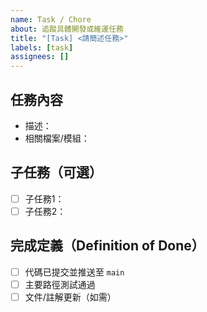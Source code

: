 ```yaml
---
name: Task / Chore
about: 追蹤具體開發或維運任務
title: "[Task] <請簡述任務>"
labels: [task]
assignees: []
---
```


## 任務內容
- 描述：
- 相關檔案/模組：

## 子任務（可選）
- [ ] 子任務1：
- [ ] 子任務2：

## 完成定義（Definition of Done）
- [ ] 代碼已提交並推送至 `main`
- [ ] 主要路徑測試通過
- [ ] 文件/註解更新（如需）
